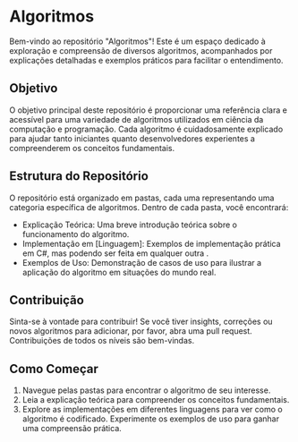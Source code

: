 # Algoritmos 

Bem-vindo ao repositório "Algoritmos"! Este é um espaço dedicado à exploração e compreensão de diversos algoritmos, acompanhados por explicações detalhadas e exemplos práticos para facilitar o entendimento.

## Objetivo

O objetivo principal deste repositório é proporcionar uma referência clara e acessível para uma variedade de algoritmos utilizados em ciência da computação e programação. Cada algoritmo é cuidadosamente explicado para ajudar tanto iniciantes quanto desenvolvedores experientes a compreenderem os conceitos fundamentais.

## Estrutura do Repositório

O repositório está organizado em pastas, cada uma representando uma categoria específica de algoritmos. Dentro de cada pasta, você encontrará:

- Explicação Teórica: Uma breve introdução teórica sobre o funcionamento do algoritmo.
- Implementação em [Linguagem]: Exemplos de implementação prática em C#, mas podendo ser feita em qualquer outra .
- Exemplos de Uso: Demonstração de casos de uso para ilustrar a aplicação do algoritmo em situações do mundo real.

## Contribuição

Sinta-se à vontade para contribuir! Se você tiver insights, correções ou novos algoritmos para adicionar, por favor, abra uma pull request. Contribuições de todos os níveis são bem-vindas.

## Como Começar

1. Navegue pelas pastas para encontrar o algoritmo de seu interesse.
2. Leia a explicação teórica para compreender os conceitos fundamentais.
3. Explore as implementações em diferentes linguagens para ver como o algoritmo é codificado.
   Experimente os exemplos de uso para ganhar uma compreensão prática.

